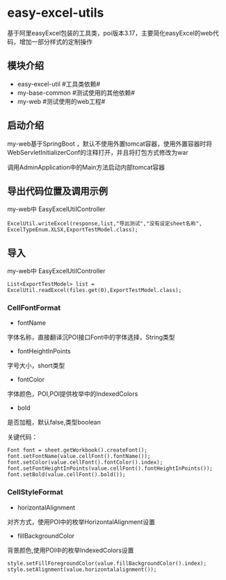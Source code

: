 # easy-excel-utils
基于阿里easyExcel包装的工具类，poi版本3.17，主要简化easyExcel的web代码，增加一部分样式的定制操作

## 模块介绍
- easy-excel-util #工具类依赖#
- my-base-common #测试使用的其他依赖#
- my-web #测试使用的web工程#

## 启动介绍


my-web基于SpringBoot ，默认不使用外置tomcat容器，使用外置容器时将WebServletInitializerConf的注释打开，并且将打包方式修改为war


调用AdminApplication中的Main方法启动内部tomcat容器

## 导出代码位置及调用示例
my-web中 EasyExcelUtilController 

`
ExcelUtil.writeExcel(response,list,"导出测试","没有设定sheet名称", ExcelTypeEnum.XLSX,ExportTestModel.class);
`

## 导入
my-web中 EasyExcelUtilController 

`
List<ExportTestModel> list = ExcelUtil.readExcel(files.get(0),ExportTestModel.class);
`

### CellFontFormat

- fontName 

字体名称，直接翻译沉POI接口Font中的字体选择，String类型

- fontHeightInPoints
 
字号大小，short类型

- fontColor 

字体颜色，POI,POI提供枚举中的IndexedColors
 
- bold 

是否加粗，默认false,类型boolean

关键代码：

`
Font font = sheet.getWorkbook().createFont();
font.setFontName(value.cellFont().fontName());
font.setColor(value.cellFont().fontColor().index);
font.setFontHeightInPoints(value.cellFont().fontHeightInPoints());
font.setBold(value.cellFont().bold());
`

### CellStyleFormat
- horizontalAlignment

对齐方式，使用POI中的枚举HorizontalAlignment设置

- fillBackgroundColor

背景颜色,使用POI中的枚举IndexedColors设置

`
style.setFillForegroundColor(value.fillBackgroundColor().index);
style.setAlignment(value.horizontalalignment());
`